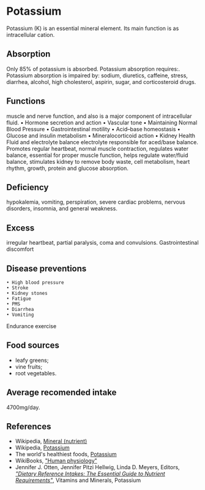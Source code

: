 # Potassium
Potassium (K) is an essential mineral element. Its main function is as intracellular cation.

## Absorption
Only 85% of potassium is absorbed.
Potassium absorption requires:.
Potassium absorption is impaired by: sodium, diuretics, caffeine, stress, diarrhea, alcohol, high cholesterol, aspirin, sugar, and corticosteroid drugs.

## Functions
muscle and nerve function, and also is a major component of intracellular fluid.
	• Hormone secretion and action
	• Vascular tone
	• Maintaining Normal Blood Pressure
	• Gastrointestinal motility
	• Acid–base homeostasis
	• Glucose and insulin metabolism
	• Mineralocorticoid action
	• Kidney Health
Fluid and electrolyte balance
electrolyte responsible for aced/base balance. Promotes regular heartbeat, normal muscle contraction, regulates water balance, essential for proper muscle function, helps regulate water/fluid balance, stimulates kidney to remove body waste, cell metabolism, heart rhythm, growth, protein and glucose absorption.

## Deficiency
hypokalemia, vomiting, perspiration, severe cardiac problems, nervous disorders, insomnia, and general weakness.

## Excess
irregular heartbeat, partial paralysis, coma and convulsions. Gastrointestinal discomfort 

## Disease preventions
	• High blood pressure
	• Stroke
	• Kidney stones
	• Fatigue
	• PMS
	• Diarrhea
	• Vomiting
Endurance exercise

## Food sources
- leafy greens;
- vine fruits;
- root vegetables.

## Average recomended intake
4700mg/day.

## References
- Wikipedia, [Mineral (nutrient)](https://en.wikipedia.org/wiki/Mineral_(nutrient))
- Wikipedia, [Potassium](https://en.wikipedia.org/wiki/Potassium)
- The world's healthiest foods, [Potassium](http://www.whfoods.com/genpage.php?tname=nutrient&dbid=90)
- WikiBooks, ["Human physiology"](https://en.wikibooks.org/wiki/Human_Physiology/Nutrition#Minerals)
- Jennifer J. Otten, Jennifer Pitzi Hellwig, Linda D. Meyers, Editors, [_"Dietary Reference Intakes: The Essential Guide to Nutrient Requirements"_](https://www.amazon.com/Dietary-Reference-Intakes-Essential-Requirements/dp/0309157420), Vitamins and Minerals, Potassium